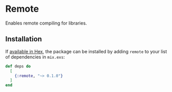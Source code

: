 # Remote

Enables remote compiling for libraries.

## Installation

If [available in Hex](https://hex.pm/docs/publish), the package can be installed
by adding `remote` to your list of dependencies in `mix.exs`:

```elixir
def deps do
  [
    {:remote, "~> 0.1.0"}
  ]
end
```
